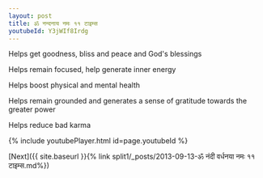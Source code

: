 ```yaml
---
layout: post
title: ॐ नन्दनाय नमः ११ टाइम्स
youtubeId: Y3jWIf8Irdg
---
```

 
 
Helps get goodness, bliss and peace and God's blessings
 
Helps remain focused, help generate inner energy 
 
Helps boost physical and mental health 
 
Helps remain grounded and generates a sense of gratitude towards the greater power 
 
Helps reduce bad karma
 
 
 
 


{% include youtubePlayer.html id=page.youtubeId %}
 
[Next]({{ site.baseurl }}{% link  split1/_posts/2013-09-13-ॐ नंदी वर्धनया नमः ११ टाइम्स.md%})
 
